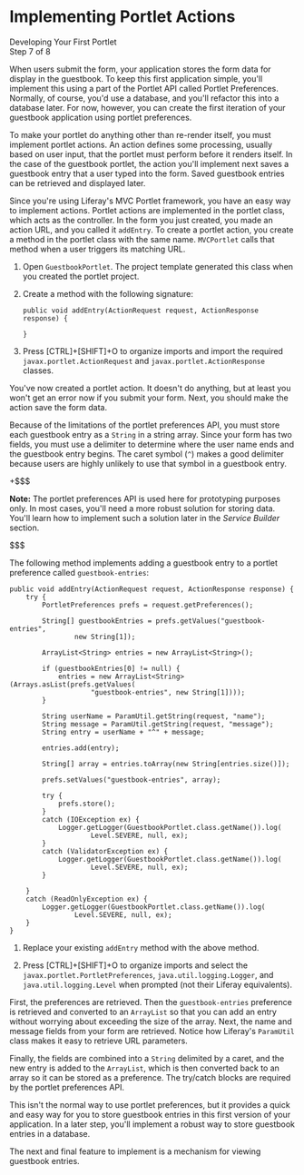 # Implementing Portlet Actions [](id=implementing-portlet-actions)

<div class="learn-path-step">
    <p>Developing Your First Portlet<br>Step 7 of 8</p>
</div>

When users submit the form, your application stores the form data for display in 
the guestbook. To keep this first application simple, you'll implement this 
using a part of the Portlet API called Portlet Preferences. Normally, of course,
you'd use a database, and you'll refactor this into a database later. For now,
however, you can create the first iteration of your guestbook application using
portlet preferences. 

To make your portlet do anything other than re-render itself, you must implement 
portlet actions. An action defines some processing, usually based on user input, 
that the portlet must perform before it renders itself. In the case of the 
guestbook portlet, the action you'll implement next saves a guestbook entry that 
a user typed into the form. Saved guestbook entries can be retrieved and 
displayed later. 

Since you're using Liferay's MVC Portlet framework, you have an easy way to 
implement actions. Portlet actions are implemented in the portlet class, which 
acts as the controller. In the form you just created, you made an action URL, 
and you called it `addEntry`. To create a portlet action, you create a method in 
the portlet class with the same name. `MVCPortlet` calls that method when a user 
triggers its matching URL. 

1.  Open `GuestbookPortlet`. The project template generated this class when 
    you created the portlet project. 

2.  Create a method with the following signature:

        public void addEntry(ActionRequest request, ActionResponse response) {

        }

3.  Press [CTRL]+[SHIFT]+O to organize imports and import the required
    `javax.portlet.ActionRequest` and `javax.portlet.ActionResponse` classes.

You've now created a portlet action. It doesn't do anything, but at least you
won't get an error now if you submit your form. Next, you should make the
action save the form data. 

Because of the limitations of the portlet preferences API, you must store each 
guestbook entry as a `String` in a string array. Since your form has two fields, 
you must use a delimiter to determine where the user name ends and the guestbook 
entry begins. The caret symbol (`^`) makes a good delimiter because users are 
highly unlikely to use that symbol in a guestbook entry. 

+$$$

**Note:** The portlet preferences API is used here for prototyping purposes 
only. In most cases, you'll need a more robust solution for storing data. You'll 
learn how to implement such a solution later in the *Service Builder* section. 

$$$

The following method implements adding a guestbook entry to a portlet preference
called `guestbook-entries`: 

    public void addEntry(ActionRequest request, ActionResponse response) {
        try {
            PortletPreferences prefs = request.getPreferences();

            String[] guestbookEntries = prefs.getValues("guestbook-entries",
                    new String[1]);

            ArrayList<String> entries = new ArrayList<String>();

            if (guestbookEntries[0] != null) {
                entries = new ArrayList<String>(Arrays.asList(prefs.getValues(
                        "guestbook-entries", new String[1])));
            }

            String userName = ParamUtil.getString(request, "name");
            String message = ParamUtil.getString(request, "message");
            String entry = userName + "^" + message;

            entries.add(entry);

            String[] array = entries.toArray(new String[entries.size()]);

            prefs.setValues("guestbook-entries", array);

            try {
                prefs.store();
            }
            catch (IOException ex) {
                Logger.getLogger(GuestbookPortlet.class.getName()).log(
                        Level.SEVERE, null, ex);
            }
            catch (ValidatorException ex) {
                Logger.getLogger(GuestbookPortlet.class.getName()).log(
                        Level.SEVERE, null, ex);
            }

        }
        catch (ReadOnlyException ex) {
            Logger.getLogger(GuestbookPortlet.class.getName()).log(
                    Level.SEVERE, null, ex);
        }
    }

1.  Replace your existing `addEntry` method with the above method.

2.  Press [CTRL]+[SHIFT]+O to organize imports and select the
    `javax.portlet.PortletPreferences`, `java.util.logging.Logger`, and 
    `java.util.logging.Level` when prompted (not their Liferay equivalents).

First, the preferences are retrieved. Then the `guestbook-entries` preference is 
retrieved and converted to an `ArrayList` so that you can add an entry without 
worrying about exceeding the size of the array. Next, the name and message
fields from your form are retrieved. Notice how Liferay's `ParamUtil` class
makes it easy to retrieve URL parameters. 

Finally, the fields are combined into a `String` delimited by a caret, and the
new entry is added to the `ArrayList`, which is then converted back to an array
so it can be stored as a preference. The try/catch blocks are required by the
portlet preferences API. 

This isn't the normal way to use portlet preferences, but it provides a quick 
and easy way for you to store guestbook entries in this first version of your
application. In a later step, you'll implement a robust way to store guestbook 
entries in a database. 

The next and final feature to implement is a mechanism for viewing guestbook
entries. 
